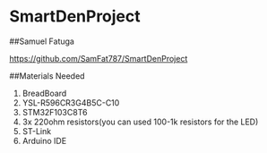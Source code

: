 # SmartDenProject
##Samuel Fatuga

https://github.com/SamFat787/SmartDenProject

##Materials Needed
1. BreadBoard
2. YSL-R596CR3G4B5C-C10
3. STM32F103C8T6
4. 3x 220ohm resistors(you can used 100-1k resistors for the LED)
5. ST-Link
6. Arduino IDE

